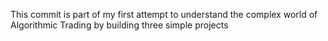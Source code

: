 This commit is part of my first attempt to understand the complex world of Algorithmic Trading by building three simple projects
